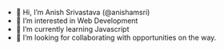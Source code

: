 - 👋 Hi, I’m Anish Srivastava (@anishamsri)
- 👀 I’m interested in Web Development
- 🌱 I’m currently learning Javascript
- 💞️ I’m looking for collaborating with opportunities on the way.
